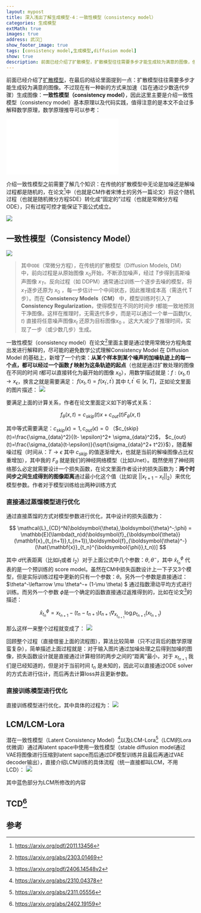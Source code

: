 ```yaml
---
layout: mypost
title: 深入浅出了解生成模型-4：一致性模型（consistency model）
categories: 生成模型
extMath: true
images: true
address: 武汉🏯
show_footer_image: true
tags: [consistency model,生成模型,diffusion model]
show: true
description: 前面已经介绍了扩散模型，扩散模型往往需要多步才能生成较为满意的图像，但是可一致性模型可以通过几步生成图像，因此这里主要是介绍一致性模型（consistency model）基本原理以及代码实践
---
```


前面已经介绍了[扩散模型](https://www.big-yellow-j.top/posts/2025/05/19/DiffusionModel.html)，在最后的结论里面提到一点：扩散模型往往需要多步才能生成较为满意的图像。不过现在有一种新的方式来加速（旨在通过少数迭代步骤）生成图像：**一致性模型（consistency model）**，因此这里主要是介绍一致性模型（consistency model）基本原理以及代码实践，值得注意的是本文不会过多解释数学原理，数学原理推导可以参考：

<iframe src="//player.bilibili.com/player.html?isOutside=true&aid=113086069474472&bvid=BV1w1p3eHEtB&cid=28321842065&p=1" scrolling="no" border="0" frameborder="no" framespacing="=50" allowfullscreen="false"></iframe>

介绍一致性模型之前需要了解几个知识：在传统的扩散模型中无论是加噪还是解噪过程都是随机的，在论文[^4]中（也就是CM作者宋博士的另外一篇论文）将这个随机过程（也就是随机微分方程SDE）转化成“固定的”过程（也就是常微分方程ODE），只有过程可控才能保证下面公式成立。

![](https://s2.loli.net/2025/06/18/TiBLdmWjF39frQZ.png)

## 一致性模型（Consistency Model）
![](https://s2.loli.net/2025/06/16/aC17TAmX4JRkLMS.png)
> 其中`ODE`（常微分方程），在传统的扩散模型（Diffusion Models, DM）中，前向过程是从原始图像 $x_0$开始，不断添加噪声，经过 $T$步得到高斯噪声图像 $x_T$。反向过程（如 DDPM）通常通过训练一个逐步去噪的模型，将 $x_T$逐步还原为 $x_0$ ，每一步估计一个中间状态，因此推理成本高（需迭代 T 步）。而在 **Consistency Models（CM）** 中，模型训练时引入了 **Consistency Regularization**，使得模型在不同的时间步 $t$都能一致地预测干净图像。这样在推理时，无需迭代多步，而是可以通过一个单一函数$f(x ,t)$ 直接将任意噪声图像$x_t$ 还原为目标图像$x_0$ 。这大大减少了推理时间，实现了一步（或少数几步）生成。

一致性模型（consistency model）在论文[^1]里面主要是通过使用常微分方程角度出发进行解释的，尽可能的避免数学公式理解Consistency Model 在 Diffusion Model 的基础上，新增了一个约束：**从某个样本到某个噪声的加噪轨迹上的每一个点，都可以经过一个函数 $f$ 映射为这条轨迹的起点**（也就是通过扩散处理的图像在不同的时间 $t$都可以直接转化为最开始的图像 $x_0$），用数学描述就是：$f:(x_t, t)\rightarrow x_\epsilon$，换言之就是需要满足： $f(x_t,t)=f(x_{t^\prime},t^\prime)$ 其中 $t,t^\prime \in [\epsilon,T]$，正如论文里面的图片描述：
![](https://s2.loli.net/2025/06/16/ID9yRkQvKj2CO5m.png)

要满足上面的计算关系，作者在论文里面定义如下的等式关系：

$$
f_\theta(x,t)=c_{skip}(t)x+ c_{out}(t)F_\theta(x,t)
$$

其中等式需要满足：$c_{skip}(\epsilon)=1,c_{out}(\epsilon)=0$ （$c_{skip}(t)=\frac{\sigma_{data}^2}{(t- \epsilon)^2+ \sigma_{data}^2}$， $c_{out}(t)=\frac{\sigma_{data}(t-\epsilon)}{\sqrt{\sigma_{data}^2+ t^2}}$），随着解噪过程（时间从：$T \rightarrow  \epsilon$ 其中 $c_{skip}$ 的值逐渐增大，也就是当前的解噪图像占比权重增加），其中我的 $F_\theta$ 就是我们的神经网络模型（比如Unet）。既然使用了神经网络那么必定就需要设计一个损失函数，在论文里面作者设计的损失函数为：**两个时间步之间生成得到的图像距离**通过最小化这个值（比如说 $||x_{t+1}- x_t||_2$）来优化模型参数。作者对于模型训练给出两种训练方式

### 直接通过蒸馏模型进行优化
通过直接蒸馏的方式对模型参数进行优化，其中设计的损失函数为：

$$
\mathcal{L}_{CD}^N(\boldsymbol{\theta},\boldsymbol{\theta}^-;\phi) = \mathbb{E}[\lambda(t_n)d(\boldsymbol{f}_{\boldsymbol{\theta}}(\mathbf{x}_{t_{n+1}},t_{n+1}),\boldsymbol{f}_{\boldsymbol{\theta}^-}(\hat{\mathbf{x}}_{t_n}^{\boldsymbol{\phi}},t_n))]
$$

其中 $d$代表距离（比如$l_1$或者 $l_2$）对于上面公式中几个参数：$\theta, \theta^-$，其中 $\hat{x}_{t_n}^\phi$ 代表的是一个预训练的 score model。虽然在CM中损失函数设计上一下子又3个模型，但是实际训练过程中更新的只有一个参数：$\theta$。另外一个参数是直接通过：$\theta^-\leftarrow \mu \theta^-+ (1-\mu \theta) $ 通过指数滑动平均方式进行训练。而另外一个参数 $\phi$是一个确定的函数直接通过返推得到的，比如在论文[^5]的描述：

$$
\hat{x}_{t_n}^\phi= x_{t_{n+1}}- (t_n- t_{n+1})t_{n+1}\nabla_{x_{t_{n+1}}}\log p_{t_{n+1}}(x_{t_{n+1}})
$$

那么这样一来整个过程就变成了：
![](https://s2.loli.net/2025/06/18/7X26yZQiPWOjLlI.png)

回顾整个过程（直接借鉴上面的流程图），算法比较简单（只不过背后的数学原理蛮复杂），简单描述上面过程就是：对于输入图片通过加噪处理之后得到加噪的图像，损失函数设计就是直接通过计算相邻的两步之间的“距离”最小，对于 $x_{t_{n+1}}$ 我们是已经知道的，但是对于当前时间 $t_n$ 是未知的，因此可以直接通过ODE solver的方式去进行估计，而后再去计算loss并且更新参数。

### 直接训练模型进行优化
直接训练模型进行优化，其中具体的过程为：
![](https://s2.loli.net/2025/06/18/Lla7H9viNRJwmOP.png)

## LCM/LCM-Lora
潜在一致性模型（Latent Consistency Model）[^2]以及LCM-Lora[^6]（LCM的Lora优微调）通过再latent space中使用一致性模型（stable diffusion model通过VAE将图像进行压缩到latent sapce而后通过DF模型训练并且最后再通过VAE decoder输出），直接介绍LCM训练的具体流程（统一直接都叫LCM，不用LCD）：
![](https://s2.loli.net/2025/06/18/GZ7hs3blVFiJpfN.png)

其中蓝色部分为LCM所修改的内容

## TCD[^3]

## 参考
[^1]:https://arxiv.org/abs/2303.01469
[^2]:https://arxiv.org/abs/2310.04378
[^3]:https://arxiv.org/abs/2402.19159
[^4]:https://arxiv.org/pdf/2011.13456
[^5]:https://arxiv.org/pdf/2406.14548v2
[^6]:https://arxiv.org/abs/2311.05556